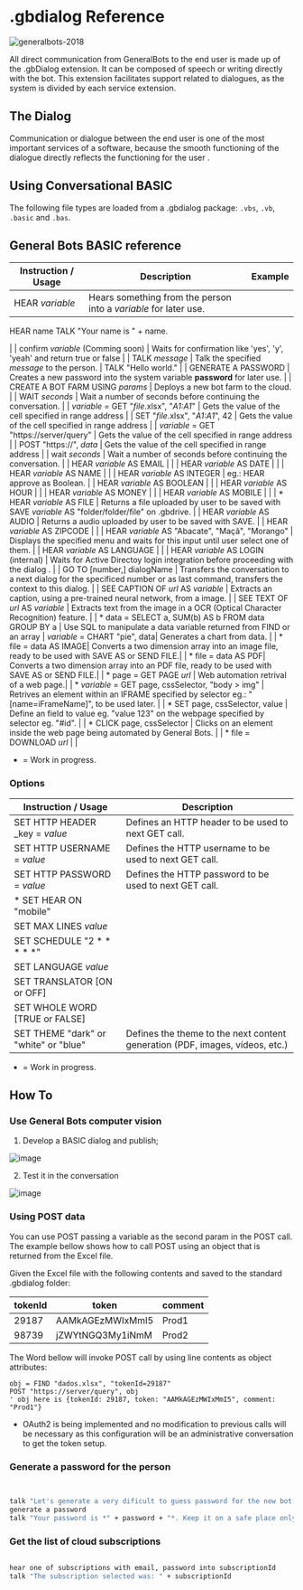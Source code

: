 # .gbdialog Reference
![generalbots-2018](https://user-images.githubusercontent.com/65977273/94922431-949c3900-0490-11eb-800a-6b478d689f2a.png)

 All direct communication from GeneralBots to the end user is made up of the .gbDialog extension. It can be composed of speech or writing directly with the bot.
 This extension facilitates support related to dialogues, as the system is divided by each service extension.
 
## The Dialog 

Communication or dialogue between the end user is one of the most important services of a software, because the smooth functioning of the dialogue directly reflects the functioning for the user .

## Using Conversational BASIC

The following file types are loaded from a .gbdialog package: `.vbs`, `.vb`, `.basic` and `.bas`.

## General Bots BASIC reference

| Instruction / Usage                                           | Description                                                                 | Example |
| ------------------------------------------------------------- | --------------------------------------------------------------------------- |----|
| HEAR _variable_                                               | Hears something from the person into a _variable_ for later use.            | 

HEAR name 
TALK "Your name is " + name.


|
| confirm _variable_ (Comming soon)                             | Waits for confirmation like 'yes', 'y', 'yeah' and return true or false     |
| TALK _message_                                                | Talk the specified _message_ to the person.                                 | TALK "Hello world." | 
| GENERATE A PASSWORD                                           | Creates a new password into the system variable **password** for later use. |
| CREATE A BOT FARM USING _params_                              | Deploys a new bot farm to the cloud.                                        |
| WAIT _seconds_                                                | Wait a number of seconds before continuing the conversation.                |
| _variable_ = GET "_file_.xlsx", "_A1:A1_"                     | Gets the value of the cell specified in range address                       |
| SET "_file_.xlsx", "_A1:A1_", 42                              | Gets the value of the cell specified in range address                       |
| _variable_ = GET "https://server/query"                       | Gets the value of the cell specified in range address                       |
| POST "https://", _data_                                       | Gets the value of the cell specified in range address                       |
| wait _seconds_                                                | Wait a number of seconds before continuing the conversation.                |
| HEAR _variable_ AS EMAIL                                      | |
| HEAR _variable_ AS DATE                                       | |
| HEAR _variable_ AS NAME                                       | |
| HEAR _variable_ AS INTEGER                                    | eg.: HEAR approve as Boolean. |
| HEAR _variable_ AS BOOLEAN                                    | |
| HEAR _variable_ AS HOUR                                       | |
| HEAR _variable_ AS MONEY                                      | |
| HEAR _variable_ AS MOBILE                                     | |
| * HEAR _variable_ AS FILE                                       | Returns a file uploaded by user to be saved with SAVE _variable_ AS "folder/folder/file" on .gbdrive. |
| HEAR _variable_ AS AUDIO                                      | Returns a audio uploaded by user to be saved with SAVE. |
| HEAR _variable_ AS ZIPCODE                                    | |
| HEAR _variable_ AS "Abacate", "Maçã", "Morango"               | Displays the specified menu and waits for this input until user select one of them. | 
| HEAR _variable_ AS LANGUAGE                                   | |
| HEAR _variable_ AS LOGIN (internal)                           | Waits for Active Directoy login integration before proceeding with the dialog .     |
| GO TO [number,] dialogName                                    | Transfers the conversation to a next dialog for the specificed number or as last command, transfers the context to this dialog.              |
| SEE CAPTION OF _url_ AS _variable_                      | Extracts an caption, using a pre-trained neural network, from a image. | 
| SEE TEXT OF _url_ AS _variable_                      | Extracts text from the image in a OCR (Optical Character Recognition) feature. | 
| * data = SELECT a, SUM(b) AS b FROM data GROUP BY a    | Use SQL to manipulate a data variable returned from FIND or an array | _variable_ = CHART "pie", data| Generates a chart from data. |
| * file = data AS IMAGE| Converts a two dimension array into an image file, ready to be used with SAVE AS or SEND FILE.|
| * file = data AS PDF| Converts a two dimension array into an PDF file, ready to be used with SAVE AS or SEND FILE.|
| * page = GET PAGE _url_ | Web automation retrival of a web page.|
| * _variable_ = GET page, cssSelector, "body > img" | Retrives an element within an IFRAME specified by selector eg.: "[name=iFrameName]", to be used later. | 
| * SET page, cssSelector, value  | Define an field to value eg. "value 123" on the webpage specified by selector eg. "#id". | 
| * CLICK page, cssSelector | Clicks on an element inside the web page being automated by General Bots. | 
| * file = DOWNLOAD _url_ |  |

* = Work in progress.

### Options

| Instruction / Usage                                           | Description                                                                 |
| ------------------------------------------------------------- | --------------------------------------------------------------------------- |
| SET HTTP HEADER _key =  _value_                         | Defines an HTTP header to be used to next GET call. |
| SET HTTP USERNAME = _value_                             | Defines the HTTP username to be used to next GET call. |
| SET HTTP PASSWORD = _value_                             | Defines the HTTP password to be used to next GET call. |
| * SET HEAR ON "mobile"| | 
| SET MAX LINES _value_ | | 
| SET SCHEDULE "2 * * * * *" | | 
| SET LANGUAGE _value_ | | 
| SET TRANSLATOR [ON or OFF]| | 
| SET WHOLE WORD [TRUE or FALSE]| | 
| SET THEME "dark" or "white" or "blue" | Defines the theme to the next content generation (PDF, images, vídeos, etc.)|

* = Work in progress.

## How To

### Use General Bots computer vision

1. Develop a BASIC dialog and publish;

![image](https://user-images.githubusercontent.com/14840374/146782500-26f0dc27-e722-41aa-b79e-619d6403fa0d.png)

2. Test it in the conversation

![image](https://user-images.githubusercontent.com/14840374/146782691-7c28998b-7485-4d34-af33-da87d1b26088.png)


### Using POST data

You can use POST passing a variable as the second param in the POST call. The example
bellow shows how to call POST using an object that is returned from the Excel file.

Given the Excel file with the following contents and saved to the standard .gbdialog folder:

| tokenId | token            | comment |
| ------- | ---------------- | ------- |
| 29187   | AAMkAGEzMWIxMmI5 | Prod1   |
| 98739   | jZWYtNGQ3My1iNmM | Prod2   |

The Word bellow will invoke POST call by using line contents as object attributes:

``` BASIC
obj = FIND "dados.xlsx", "tokenId=29187"
POST "https://server/query", obj
' obj here is {tokenId: 29187, token: "AAMkAGEzMWIxMmI5", comment: "Prod1"}
```

* OAuth2 is being implemented and no modification to previous calls will be necessary
as this configuration will be an administrative conversation to get the token setup.

### Generate a password for the person

```vb


talk "Let's generate a very dificult to guess password for the new bot:"
generate a password
talk "Your password is *" + password + "*. Keep it on a safe place only acessible to you."


```

### Get the list of cloud subscriptions

```vb

hear one of subscriptions with email, password into subscriptionId
talk "The subscription selected was: " + subscriptionId


```
